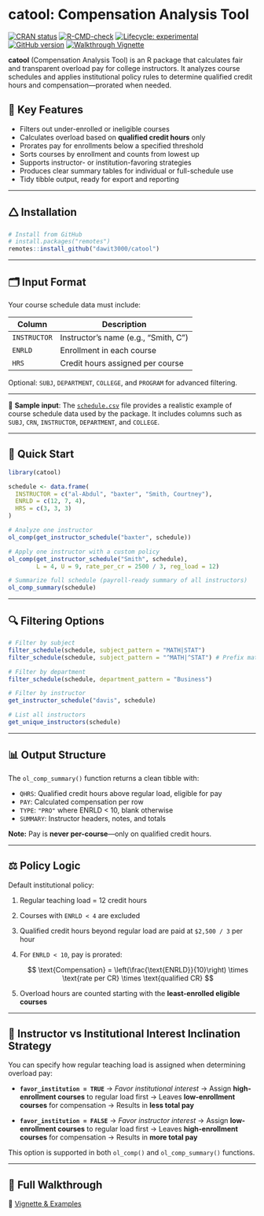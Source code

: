 
# catool: Compensation Analysis Tool

[![CRAN
status](https://www.r-pkg.org/badges/version/catool)](https://CRAN.R-project.org/package=catool)
[![R-CMD-check](https://github.com/dawit3000/catool/actions/workflows/R-CMD-check.yaml/badge.svg)](https://github.com/dawit3000/catool/actions/workflows/R-CMD-check.yaml)
[![Lifecycle:
experimental](https://img.shields.io/badge/lifecycle-experimental-orange.svg)](https://lifecycle.r-lib.org/articles/stages.html#experimental)
[![GitHub
version](https://img.shields.io/github/v/tag/dawit3000/catool?label=GitHub&logo=github)](https://github.com/dawit3000/catool)
[![Walkthrough
Vignette](https://img.shields.io/badge/docs-walkthrough-blue)](https://dawit3000.github.io/catool/articles/catool-walkthrough.html)

**catool** (Compensation Analysis Tool) is an R package that calculates
fair and transparent overload pay for college instructors. It analyzes
course schedules and applies institutional policy rules to determine
qualified credit hours and compensation—prorated when needed.

## 🔧 Key Features

- Filters out under-enrolled or ineligible courses
- Calculates overload based on **qualified credit hours** only
- Prorates pay for enrollments below a specified threshold
- Sorts courses by enrollment and counts from lowest up
- Supports instructor- or institution-favoring strategies
- Produces clear summary tables for individual or full-schedule use
- Tidy tibble output, ready for export and reporting

------------------------------------------------------------------------

## 🛆 Installation

``` r
# Install from GitHub
# install.packages("remotes")
remotes::install_github("dawit3000/catool")
```

------------------------------------------------------------------------

## 🗂️ Input Format

Your course schedule data must include:

| Column       | Description                          |
|--------------|--------------------------------------|
| `INSTRUCTOR` | Instructor’s name (e.g., “Smith, C”) |
| `ENRLD`      | Enrollment in each course            |
| `HRS`        | Credit hours assigned per course     |

Optional: `SUBJ`, `DEPARTMENT`, `COLLEGE`, and `PROGRAM` for advanced
filtering.

------------------------------------------------------------------------

📂 **Sample input**: The
[`schedule.csv`](https://raw.githubusercontent.com/dawit3000/catool/master/inst/extdata/schedule.csv)
file provides a realistic example of course schedule data used by the
package. It includes columns such as `SUBJ`, `CRN`, `INSTRUCTOR`,
`DEPARTMENT`, and `COLLEGE`.

------------------------------------------------------------------------

## 🧪 Quick Start

``` r
library(catool)

schedule <- data.frame(
  INSTRUCTOR = c("al-Abdul", "baxter", "Smith, Courtney"),
  ENRLD = c(12, 7, 4),
  HRS = c(3, 3, 3)
)

# Analyze one instructor
ol_comp(get_instructor_schedule("baxter", schedule))

# Apply one instructor with a custom policy
ol_comp(get_instructor_schedule("Smith", schedule),
        L = 4, U = 9, rate_per_cr = 2500 / 3, reg_load = 12)

# Summarize full schedule (payroll-ready summary of all instructors)
ol_comp_summary(schedule)
```

------------------------------------------------------------------------

## 🔍 Filtering Options

``` r
# Filter by subject
filter_schedule(schedule, subject_pattern = "MATH|STAT")
filter_schedule(schedule, subject_pattern = "^MATH|^STAT") # Prefix match

# Filter by department
filter_schedule(schedule, department_pattern = "Business")

# Filter by instructor
get_instructor_schedule("davis", schedule)

# List all instructors
get_unique_instructors(schedule)
```

------------------------------------------------------------------------

## 📊 Output Structure

The `ol_comp_summary()` function returns a clean tibble with:

- `QHRS`: Qualified credit hours above regular load, eligible for pay
- `PAY`: Calculated compensation per row
- `TYPE`: `"PRO"` where ENRLD \< 10, blank otherwise
- `SUMMARY`: Instructor headers, notes, and totals

**Note:** Pay is **never per-course**—only on qualified credit hours.

------------------------------------------------------------------------

## ⚖️ Policy Logic

Default institutional policy:

1.  Regular teaching load = 12 credit hours

2.  Courses with `ENRLD < 4` are excluded

3.  Qualified credit hours beyond regular load are paid at `$2,500 / 3`
    per hour

4.  For `ENRLD < 10`, pay is prorated:

    $$
    \text{Compensation} = \left(\frac{\text{ENRLD}}{10}\right) \times \text{rate per CR} \times \text{qualified CR}
    $$

5.  Overload hours are counted starting with the **least-enrolled
    eligible courses**

------------------------------------------------------------------------

## 🤮 Instructor vs Institutional Interest Inclination Strategy

You can specify how regular teaching load is assigned when determining
overload pay:

- **`favor_institution = TRUE`** → *Favor institutional interest* →
  Assign **high-enrollment courses** to regular load first → Leaves
  **low-enrollment courses** for compensation → Results in **less total
  pay**

- **`favor_institution = FALSE`** → *Favor instructor interest* → Assign
  **low-enrollment courses** to regular load first → Leaves
  **high-enrollment courses** for compensation → Results in **more total
  pay**

This option is supported in both `ol_comp()` and `ol_comp_summary()`
functions.

------------------------------------------------------------------------

## 📖 Full Walkthrough

🔗 [Vignette &
Examples](https://dawit3000.github.io/catool/articles/catool-walkthrough.html)
